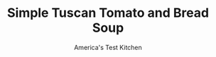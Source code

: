 ---
layout: ../../layouts/MarkdownPostLayout.astro
title: Simple Tuscan Tomato and Bread Soup
author: America's Test Kitchen
pubDate: 2023-03-15
description: "This hearty, thrifty soup delivers rich flavor. Fast."
image_url: https://res.cloudinary.com/hksqkdlah/image/upload/ar_1:1,c_fill,dpr_2.0,f_auto,fl_lossy.progressive.strip_profile,g_faces:auto,q_auto:low,w_344/SFS_TuscanTomatoBreadSoup_029_sihaob
tags: ["Main Courses","Italian","Vegetables","Soups"]
calories: 1224
protein: 9
carbohydrates: 33
fats: 
fiber: 5
ingredients: ["1/4 cup, extra-virgin olive oil, plus extra for serving","3 , garlic cloves, sliced thin","1/4 teaspoon, red pepper flakes","1 , (28-ounce) can crushed tomatoes","4 ounces, hearty white sandwich bread, cut into ½-inch cubes (3 cups)","2 cups, chicken broth","1 sprig, fresh basil plus 2 tablespoons chopped","1/2 teaspoon, table salt","1/4 teaspoon, pepper",", Grated Parmesan cheese"]
serves: 4
time: "40 minutes"
instructions: ["Combine oil, garlic, and pepper flakes in large saucepan and cook over medium heat until garlic is lightly browned, about 4 minutes.","Stir in tomatoes, bread, broth, basil sprig, salt, and pepper and bring to boil over high heat. Reduce heat to medium, cover, and simmer vigorously until bread has softened completely and soup has thickened slightly, about 15 minutes, stirring occasionally.","Off heat, discard basil sprig. Whisk soup until bread has fully broken down and soup has thickened further, about 1 minute. Sprinkle with Parmesan and chopped basil, drizzle with extra oil, and serve."]
nutrition: ["772 mg Potassium","142 mg Phosphorus","114 mg Calcium","3 mg Iron","58 mg Magnesium","844 mg Sodium","1 mg Zinc","16 g Fat","5 mg Niacin (B3)","10 g Monounsaturated","2 g Polyunsaturated","19 mg Vitamin C","3 mg Cholesterol","2 g Saturated","5 g Fiber","5 µg Folic acid","50 µg Folate (food)","12 g Sugars","22 µg Vitamin K","33 g Carbs","60 µg Folate equivalent (total)","9 g Protein","4 mg Vitamin E","26 µg Vitamin A","306 kcal Energy","1224 calories"]
notes: "Good-quality olive oil makes a difference here. Depending on the brand of sandwich bread that you buy, 4 ounces can range from two and a half to four slices. Its best to use weight as your guide; if you dont have a scale, defer to the volume measurement."
---